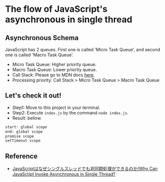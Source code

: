 # The flow of JavaScript's asynchronous in single thread
## Asynchronous Schema
JavaScript has 2 queues. First one is called 'Micro Task Queue', and second one is called 'Macro Task Queue'.

* Micro Task Queue: Higher priority queue.
* Macro Task Queue: Lower priority queue.
* Call Stack: Please go to MDN docs [here](https://developer.mozilla.org/en-US/docs/Glossary/Call_stack).
* Processing priority: Call Stack > Micro Task Queue > Macro Task Queue

## Let's check it out!
* Step1: Move to this project in your terminal.
* Step2: Execute `index.js` by the command `node index.js`.
* Result: bellow.

```bash
start: global scope
end: global scope
promise scope
setTimeout scope
```

## Reference
* [JavaScriptはなぜシングルスレッドでも非同期処理ができるのか/Why Can JavaSctipt Invoke Asynchronous in Single Thread?](https://speakerdeck.com/task4233/why-can-javasctipt-invoke-asynchronous-in-single-thread)
